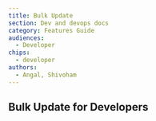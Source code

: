 ```yaml
---
title: Bulk Update
section: Dev and devops docs
category: Features Guide
audiences:
  - Developer
chips:
  - developer
authors:
  - Angal, Shivoham
---
```


## Bulk Update for Developers
